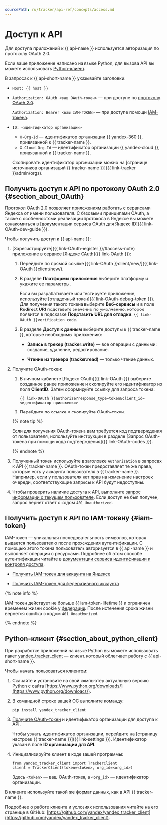 ```yaml
---
sourcePath: ru/tracker/api-ref/concepts/access.md
---
```

# Доступ к API

Для доступа приложений к {{ api-name }} используется авторизация по протоколу OAuth 2.0.

Если ваше приложение написано на языке Python, для вызова API вы можете использовать [Python-клиент](#section_about_python_client).

В запросах к {{ api-short-name }} указывайте заголовки:

* `Host: {{ host }}`

* `Authorization: OAuth <ваш OAuth-токен>` — при доступе по [протоколу OAuth 2.0](#section_about_OAuth).

  `Authorization: Bearer <ваш IAM-TOKEN>` — при доступе помощи [IAM-токена](#iam-token).

* `ID: <идентификатор организации>`
  * `X-Org-Id` — идентификатор организации {{ yandex-360 }}, привязанной к {{ tracker-name }}.
  * `X-Cloud-Org-Id` — идентификатор организации {{ yandex-cloud }}, привязанной к {{ tracker-name }}.
 
   Скопировать идентификатор организации можно на [странице источников организаций {{ tracker-name }}]({{ link-tracker }}admin/orgs).
    

## Получить доступ к API по протоколу OAuth 2.0 {#section_about_OAuth}

Протокол OAuth 2.0 позволяет приложениям работать с сервисами Яндекса от имени пользователя. С базовыми принципами OAuth, а также с особенностями реализации протокола в Яндексе вы можете ознакомиться в [документации сервиса OAuth для Яндекс ID]({{ link-OAuth-dev-guide }}).

Чтобы получить доступ к {{ api-name }}:


1. [Зарегистрируйте]({{ link-OAuth-register }}/#access-note) приложение в сервисе [Яндекс OAuth]({{ link-OAuth }}):

   1. Перейдите по прямой ссылке [{{ link-OAuth }}client/new/]({{ link-OAuth }}client/new/).

   1. В разделе **Платформы приложения** выберите платформу и укажите ее параметры.

      Если вы разрабатываете или тестируете приложение, используйте [отладочный токен]({{ link-OAuth-debug-token }}). Для получения такого токена выберите **Веб-сервисы** и в поле **Redirect URI** подставьте значение по умолчанию, которое появится в подсказке **Подставить URL для отладки**: `{{ link-OAuth }}verification_code`.

   1. В разделе **Доступ к данным** выберите доступы к {{ tracker-name }}, которые необходимы приложению:

      * **Запись в трекер (tracker:write)** — все операции с данными: создание, удаление, редактирование.
   
      * **Чтение из трекера (tracker:read)** — только чтение данных.

1. Получите OAuth-токен:
      
   1. В личном кабинете [Яндекс OAuth]({{ link-OAuth }}) выберите созданное ранее приложение и скопируйте его идентификатор из поля **ClientID**. Затем сформируйте ссылку для запроса токена:
      
      ```
      {{ link-OAuth }}authorize?response_type=token&client_id=<идентификатор приложения>
      ```
  
   1. Перейдите по ссылке и скопируйте OAuth-токен.

   {% note tip %}

   Если для получения OAuth-токена вам требуется код подтверждения от пользователя, используйте инструкции в разделе [Запрос OAuth-токена при помощи кода подтверждения]({{ link-OAuth-codes }}).

   {% endnote %}


1. Полученный токен используйте в заголовке `Authorization` в запросах к API {{ tracker-name }}. OAuth-токен предоставляет те же права, которые есть у аккаунта пользователя в {{ tracker-name }}. Например, если у пользователя нет прав на изменение настроек очереди, соответствующие запросы к API будут недоступны.

1. Чтобы проверить наличие доступа к API, выполните [запрос информации о текущем пользователе](../get-user-info.md).
   Если доступ не был получен, запрос вернет ответ с кодом `401 Unauthorized`.


## Получить доступ к API по IAM-токену {#iam-token}

IAM-токен — уникальная последовательность символов, которая выдается пользователю после прохождения аутентификации. С помощью этого токена пользователь авторизуется в {{ api-name }} и выполняет операции с ресурсами. Подробнее об этом способе аутентификации читайте в [документации сервиса идентификации и контроля доступа](../../iam/concepts/authorization/iam-token.md).

* [Получить IAM-токен для аккаунта на Яндексе](../../iam/operations/iam-token/create.md)

* [Получить IAM-токен для федеративного аккаунта](../../iam/operations/iam-token/create-for-federation.md)

{% note info %}

IAM-токен действует не больше {{ iam-token-lifetime }} и ограничен временем жизни cookie у [федерации](../../organization/concepts/add-federation.md). После истечения срока жизни вернется ошибка с кодом `401 Unauthorized`.

{% endnote %}


## Python-клиент {#section_about_python_client}

При разработке приложений на языке Python вы можете использовать пакет [yandex_tracker_client](https://github.com/yandex/yandex_tracker_client) — клиент, который облегчает работу с {{ api-short-name }}.

Чтобы начать пользоваться клиентом:

1. Скачайте и установите на свой компьютер актуальную версию Python с сайта [https://www.python.org/downloads/](https://www.python.org/downloads/).

1. В командной строке вашей ОС выполните команду:
    
    
    ```
    pip install yandex_tracker_client
    ```

    

1. [Получите OAuth-токен](#section_about_OAuth) и идентификатор организации для доступа к API.

   Чтобы узнать идентификатор организации, перейдите на [страницу настроек {{ tracker-name }}]({{ link-settings }}). Идентификатор указан в поле **ID организации для API**.

1. Инициализируйте клиент в коде вашей программы:

    ```
    from yandex_tracker_client import TrackerClient
    client = TrackerClient(token=<token>, org_id=<org_id>)
    ```

    Здесь `<token>` — ваш OAuth-токен, а `<org_id>` — идентификатор организации.

В клиенте используйте такой же формат данных, как в API {{ tracker-name }}.

Подробнее о работе клиента и условиях использования читайте на его странице в GitHub: [https://github.com/yandex/yandex_tracker_client](https://github.com/yandex/yandex_tracker_client).

